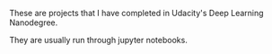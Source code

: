 These are projects that I have completed in Udacity's Deep Learning Nanodegree.

They are usually run through jupyter notebooks.
